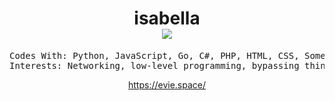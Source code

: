 <h1 align="center">
isabella<br />
<img src="https://komarev.com/ghpvc/?username=exact" />
</h1>

<pre align="center">
Codes With: Python, JavaScript, Go, C#, PHP, HTML, CSS, Some C++
Interests: Networking, low-level programming, bypassing things ;)
</pre>

<div align="center">
  <a href="https://evie.space/" target="_blank">https://evie.space/</a>
</div>

